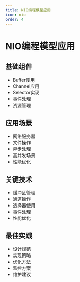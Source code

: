 ```yaml
---
title: NIO编程模型应用
icon: nio
order: 4
---
```


# NIO编程模型应用

## 基础组件
- Buffer使用
- Channel应用
- Selector实现
- 事件处理
- 资源管理

## 应用场景
- 网络服务器
- 文件操作
- 异步处理
- 高并发场景
- 性能优化

## 关键技术
- 缓冲区管理
- 通道操作
- 选择器使用
- 事件处理
- 性能优化

## 最佳实践
- 设计规范
- 实现策略
- 优化方法
- 监控方案
- 维护建议

